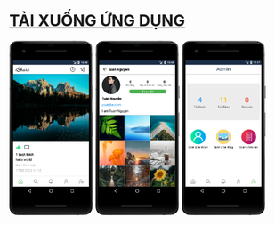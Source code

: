 # [TẢI XUỐNG ỨNG DỤNG](https://github.com/tuantrandp/ishare/raw/main/ishare.apk)
<p float="left">
  <img src="https://github.com/tuantrandp/ishare/raw/main/demo1.png" width="30%" />
  <img src="https://github.com/tuantrandp/ishare/raw/main/demo2.png" width="30%" /> 
  <img src="https://github.com/tuantrandp/ishare/raw/main/demo3.png" width="30%" />
</p>
